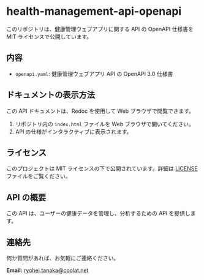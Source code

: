 # health-management-api-openapi

このリポジトリは、健康管理ウェブアプリに関する API の OpenAPI 仕様書を MIT ライセンスで公開しています。

## 内容

- `openapi.yaml`: 健康管理ウェブアプリ API の OpenAPI 3.0 仕様書

## ドキュメントの表示方法

この API ドキュメントは、Redoc を使用して Web ブラウザで閲覧できます。

1.  リポジトリ内の `index.html` ファイルを Web ブラウザで開いてください。
2.  API の仕様がインタラクティブに表示されます。

## ライセンス

このプロジェクトは MIT ライセンスの下で公開されています。詳細は [LICENSE](LICENSE) ファイルをご覧ください。

## API の概要

この API は、ユーザーの健康データを管理し、分析するための API を提供します。

## 連絡先

何か質問があれば、お気軽にご連絡ください。

**Email:** ryohei.tanaka@coolat.net
